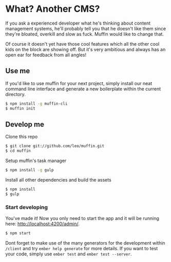 # What? Another CMS?

If you ask a experienced developer what he's thinking about content management systems, he'll probably tell you that he doesn't like them since they're bloated, overkill and slow as fuck. Muffin would like to change that.

Of course it doesn't yet have those cool features which all the other cool kids on the block are showing off. But it's very ambitious and always has an open ear for feedback from all angles!

## Use me

If you'd like to use muffin for your next project, simply install our neat command line interface and generate a new boilerplate within the current directory.

```bash
$ npm install -g muffin-cli
$ muffin init
```

## Develop me

Clone this repo

```bash
$ git clone git://github.com/leo/muffin.git
$ cd muffin
```

Setup muffin's task manager

```bash
$ npm install -g gulp
```

Install all other dependencies and build the assets

```bash
$ npm install
$ gulp 
```

### Start developing

You've made it! Now you only need to start the app and it will be running here: [http://localhost:4200/admin/](http://localhost:4200/admin/).

```bash
$ npm start
```

Dont forget to make use of the many generators for the development within `/client` and try `ember help generate` for more details. If you want to test your code, simply use `ember test` and `ember test --server`.
